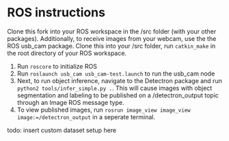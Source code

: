 # ROS instructions

Clone this fork into your ROS workspace in the /src folder (with your other packages). Additionally, to receive images from your webcam, use the the ROS usb_cam package. Clone this into your /src folder, run ```catkin_make``` in the root directory of your ROS workspace. 

1. Run ```roscore``` to initialize ROS
2. Run ```roslaunch usb_cam usb_cam-test.launch``` to run the usb_cam node
3. Next, to run object inference, navigate to the Detectron package and run ```python2 tools/infer_simple.py .```. This will cause images with object segmentation and labeling to be published on a /detectron_output topic through an Image ROS message type. 
4. To view published images, run ```rosrun image_view image_view image:=/detectron_output``` in a seperate terminal. 


todo: insert custom dataset setup here
